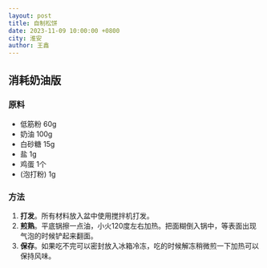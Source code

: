 ```yaml
---
layout: post
title: 自制松饼
date: 2023-11-09 10:00:00 +0800
city: 淮安
author: 王鑫
---
```


## 消耗奶油版

### 原料

* 低筋粉 60g
* 奶油 100g
* 白砂糖 15g
* 盐 1g
* 鸡蛋 1个
* (泡打粉) 1g

### 方法

1. **打发**。所有材料放入盆中使用搅拌机打发。
2. **煎熟**。平底锅擦一点油，小火120度左右加热。把面糊倒入锅中，等表面出现气泡的时候铲起来翻面。
3. **保存**。如果吃不完可以密封放入冰箱冷冻，吃的时候解冻稍微煎一下加热可以保持风味。
